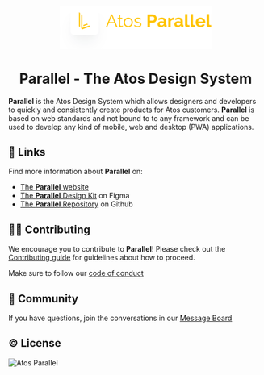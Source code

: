 <div align='center'>
<img alt="Atos Parallel" src="profile/assets/parallel-logo.svg?raw=true" width="300px">

<h1>Parallel - The Atos Design System</h1>
</div>

**Parallel** is the Atos Design System which allows designers and developers to quickly and consistently create products for Atos customers. **Parallel** is based on web standards and not bound to to any framework and can be used to develop any kind of mobile, web and desktop (PWA) applications.

## 🔗 Links

Find more information about **Parallel** on:

- [The **Parallel** website](https://parallel.myatos.net)
- [The **Parallel** Design Kit](<https://www.figma.com/file/HCQhkrZ5uM4nI8CvAnR98b/Parallel-Design-Kit-(Public)>) on Figma
- [The **Parallel** Repository](https://github.com/atos-parallel) on Github

## 🧑‍💻 Contributing

We encourage you to contribute to **Parallel**! Please check out the [Contributing guide](https://github.com/atos-parallel/.github/blob/main/CONTRIBUTING.md) for guidelines about how to proceed.

Make sure to follow our [code of conduct](https://github.com/atos-parallel/.github/blob/main/CODE_OF_CONDUCT.md)

## 🤝 Community

If you have questions, join the conversations in our [Message Board](https://github.com/orgs/atos-parallel/discussions)

## ©️ License

<img alt="Atos Parallel" src="https://github.com/atos-parallel/.github/blob/main/profile/assets/atos-logo.png?raw=true" width="100px">
